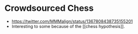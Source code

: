 # Crowdsourced Chess

- https://twitter.com/MMMalign/status/1367808438735155201
- Interesting to some because of the [[chess hypothesis]].

